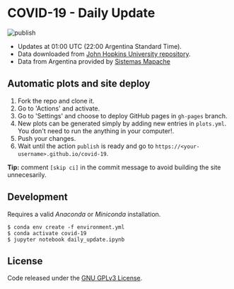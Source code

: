 # COVID-19 - Daily Update

![publish](https://github.com/epassaro/covid-19/workflows/publish/badge.svg)

- Updates at 01:00 UTC (22:00 Argentina Standard Time).
- Data downloaded from [John Hopkins University repository](https://github.com/CSSEGISandData/COVID-19).
- Data from Argentina provided by [Sistemas Mapache](https://github.com/SistemasMapache/Covid19arData)
## Automatic plots and site deploy

1. Fork the repo and clone it.
2. Go to 'Actions' and activate. 
3. Go to 'Settings' and choose to deploy GitHub pages in `gh-pages` branch.
4. New plots can be generated simply by adding new entries in `plots.yml`. You don't need to run the anything in your computer!.
5. Push your changes.
6. Wait until the action `publish` is ready and go to `https://<your-username>.github.io/covid-19`.

**Tip:** comment `[skip ci]` in the commit message to avoid building the site unnecesarily.

## Development

Requires a valid _Anaconda_ or _Miniconda_ installation.

```
$ conda env create -f environment.yml
$ conda activate covid-19
$ jupyter notebook daily_update.ipynb
```

## License

Code released under the [GNU GPLv3 License](https://raw.githubusercontent.com/epassaro/covid-19/master/LICENSE).

